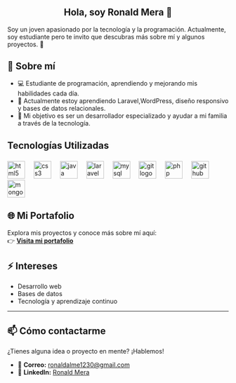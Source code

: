 #
<h2 align="center">Hola, soy Ronald Mera 👋</h2>

Soy un joven apasionado por la tecnología y la programación. Actualmente, soy estudiante pero te invito que descubras más sobre mí y algunos proyectos. 🚀

## 🌟 Sobre mí
- 💻 Estudiante de programación, aprendiendo y mejorando mis habilidades cada día.
- 🌱 Actualmente estoy aprendiendo Laravel,WordPress, diseño responsivo y bases de datos relacionales.
- 🎯 Mi objetivo es ser un desarrollador especializado y ayudar a mi familia a través de la tecnología.


###

<h2 align="left">Tecnologías Utilizadas</h2>

###

<div align="left">
  <img src="https://cdn.jsdelivr.net/gh/devicons/devicon/icons/html5/html5-original.svg" height="40" alt="html5 logo"  />
  <img width="12" />
  <img src="https://cdn.jsdelivr.net/gh/devicons/devicon/icons/css3/css3-original.svg" height="40" alt="css3 logo"  />
  <img width="12" />
  <img src="https://cdn.jsdelivr.net/gh/devicons/devicon/icons/java/java-original.svg" height="40" alt="java logo"  />
  <img width="12" />
  <img src="https://cdn.jsdelivr.net/gh/devicons/devicon/icons/laravel/laravel-original.svg" height="40" alt="laravel logo"  />
  <img width="12" />
  <img src="https://cdn.jsdelivr.net/gh/devicons/devicon/icons/mysql/mysql-original.svg" height="40" alt="mysql logo"  />
  <img width="12" />
  <img src="https://cdn.jsdelivr.net/gh/devicons/devicon/icons/git/git-original.svg" height="40" alt="git logo"  />
  <img width="12" />
  <img src="https://cdn.jsdelivr.net/gh/devicons/devicon/icons/php/php-original.svg" height="40" alt="php logo"  />
  <img width="12" />
  <img src="https://cdn.jsdelivr.net/gh/devicons/devicon/icons/github/github-original.svg" height="40" alt="github logo"  />
  <img width="12" />
  <img src="https://cdn.jsdelivr.net/gh/devicons/devicon/icons/mongodb/mongodb-original.svg" height="40" alt="mongodb logo"  />
</div>

###

## 🌐 Mi Portafolio
Explora mis proyectos y conoce más sobre mí aquí:  
👉 **[Visita mi portafolio](https://ronaldmera.github.io/MiPortafoliov2/)**


## ⚡ Intereses
- Desarrollo web
- Bases de datos
- Tecnología y aprendizaje continuo

---
## 📫 Cómo contactarme
¿Tienes alguna idea o proyecto en mente? ¡Hablemos!  
- 📧 **Correo:** [ronaldalme1230@gmail.com](mailto:ronaldalme1230@gmail.com)  
- 💼 **LinkedIn:** [Ronald Mera](https://www.linkedin.com/in/ronald-mera-330683315)  


